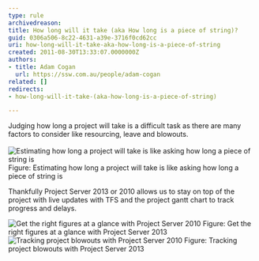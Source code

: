 ```yaml
---
type: rule
archivedreason: 
title: How long will it take (aka How long is a piece of string)?
guid: 0306a506-8c22-4631-a39e-3716f0cd62cc
uri: how-long-will-it-take-aka-how-long-is-a-piece-of-string
created: 2011-08-30T13:33:07.0000000Z
authors:
- title: Adam Cogan
  url: https://ssw.com.au/people/adam-cogan
related: []
redirects:
- how-long-will-it-take-(aka-how-long-is-a-piece-of-string)

---
```



Judging how long a project will take is a difficult task as there are many factors to consider like resourcing, leave and blowouts.
<br><excerpt class='endintro'></excerpt><br>
<img class="ms-rteCustom-ImageArea" alt="Estimating how long a project will take is like asking how long a piece of string is" src="/PublishingImages/how-long-1.jpg" /> 
<span class="ms-rteCustom-FigureNormal">Figure&#58; Estimating how long a project will take is like asking how long a piece of string is</span>
<p>Thankfully Project Server 2013 or 2010&#160;allows us to stay on top of the project with live updates with TFS and the project gantt chart to track progress and delays.</p>
<img class="ms-rteCustom-ImageArea" alt="Get the right figures at a glance with Project Server 2010" src="/PublishingImages/how-long-2.jpg" /> 
<span class="ms-rteCustom-FigureNormal">Figure&#58; Get the right figures at a glance with Project Server 2013</span>
<img class="ms-rteCustom-ImageArea" alt="Tracking project blowouts with Project Server 2010" src="/PublishingImages/how-long-3.jpg" /> 
<span class="ms-rteCustom-FigureNormal">Figure&#58; Tracking project blowouts with Project Server 2013</span>


